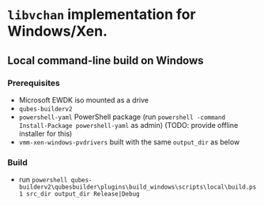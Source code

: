 # `libvchan` implementation for Windows/Xen.

## Local command-line build on Windows

### Prerequisites

- Microsoft EWDK iso mounted as a drive
- `qubes-builderv2`
- `powershell-yaml` PowerShell package (run `powershell -command Install-Package powershell-yaml` as admin)
  (TODO: provide offline installer for this)
- `vmm-xen-windows-pvdrivers` built with the same `output_dir` as below

### Build

- run `powershell qubes-builderv2\qubesbuilder\plugins\build_windows\scripts\local\build.ps1 src_dir output_dir Release|Debug`
